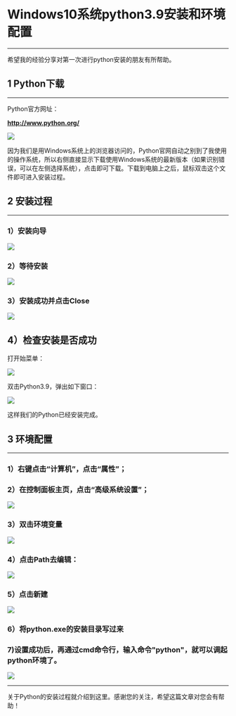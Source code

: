 # Windows10系统python3.9安装和环境配置

---

希望我的经验分享对第一次进行python安装的朋友有所帮助。

## 1 Python下载

---

Python官方网址：

**http://www.python.org/**

![](https://imgkr2.cn-bj.ufileos.com/b4bded4f-1a55-4228-aede-daa71349f4a3.png?UCloudPublicKey=TOKEN_8d8b72be-579a-4e83-bfd0-5f6ce1546f13&Signature=gqfF7C4mYbZWeXBc6fKoXq5t4rA%253D&Expires=1603466894)

因为我们是用Windows系统上的浏览器访问的，Python官网自动之别到了我使用的操作系统，所以右侧直接显示下载使用Windows系统的最新版本（如果识别错误，可以在左侧选择系统），点击即可下载。下载到电脑上之后，鼠标双击这个文件即可进入安装过程。

## 2 安装过程
---

### 1）安装向导

![](https://github.com/zw9710/Machine-Learning/blob/master/python%E5%AE%89%E8%A3%85%E7%8E%AF%E5%A2%83%E9%85%8D%E7%BD%AE/1%EF%BC%89%E5%AE%89%E8%A3%85%E5%90%91%E5%AF%BC.png)

### 2）等待安装

![](https://github.com/zw9710/Machine-Learning/blob/master/python%E5%AE%89%E8%A3%85%E7%8E%AF%E5%A2%83%E9%85%8D%E7%BD%AE/%E7%AD%89%E5%BE%85%E5%AE%89%E8%A3%85.png)

### 3）安装成功并点击Close

![](https://github.com/zw9710/Machine-Learning/blob/master/python%E5%AE%89%E8%A3%85%E7%8E%AF%E5%A2%83%E9%85%8D%E7%BD%AE/3%EF%BC%89%E5%AE%89%E8%A3%85%E6%88%90%E5%8A%9F.png)

## 4）检查安装是否成功

打开始菜单：

![](https://github.com/zw9710/Machine-Learning/blob/master/python%E5%AE%89%E8%A3%85%E7%8E%AF%E5%A2%83%E9%85%8D%E7%BD%AE/4%EF%BC%89%E6%A3%80%E6%9F%A5%E5%AE%89%E8%A3%85%E6%98%AF%E5%90%A6%E6%88%90%E5%8A%9F.png)

双击Python3.9，弹出如下窗口：

![](https://github.com/zw9710/Machine-Learning/blob/master/python%E5%AE%89%E8%A3%85%E7%8E%AF%E5%A2%83%E9%85%8D%E7%BD%AE/4%EF%BC%89%E5%8F%8C%E5%87%BBpython.png)

这样我们的Python已经安装完成。

## 3 环境配置
---

### 1）右键点击“计算机”，点击“属性”；

### 2）在控制面板主页，点击“高级系统设置”；

![](https://github.com/zw9710/Machine-Learning/raw/master/python%E5%AE%89%E8%A3%85%E7%8E%AF%E5%A2%83%E9%85%8D%E7%BD%AE/3%E7%8E%AF%E5%A2%83%E9%85%8D%E7%BD%AE.png)

### 3）双击环境变量

![](https://github.com/zw9710/Machine-Learning/blob/master/python%E5%AE%89%E8%A3%85%E7%8E%AF%E5%A2%83%E9%85%8D%E7%BD%AE/3%EF%BC%89%E5%8F%8C%E5%87%BB%E7%8E%AF%E5%A2%83%E5%8F%98%E9%87%8F.png)

### 4）点击Path去编辑：

![](https://github.com/zw9710/Machine-Learning/blob/master/python%E5%AE%89%E8%A3%85%E7%8E%AF%E5%A2%83%E9%85%8D%E7%BD%AE/4%EF%BC%89%E7%82%B9%E5%87%BBpath%E5%8E%BB%E7%BC%96%E8%BE%91.png)

### 5）点击新建

![](https://github.com/zw9710/Machine-Learning/blob/master/python%E5%AE%89%E8%A3%85%E7%8E%AF%E5%A2%83%E9%85%8D%E7%BD%AE/5%EF%BC%89%E7%82%B9%E5%87%BB%E6%96%B0%E5%BB%BA%E7%8E%AF%E5%A2%83%E5%8F%98%E9%87%8F.png)

### 6）将python.exe的安装目录写过来

### 7)设置成功后，再通过cmd命令行，输入命令"python"，就可以调起python环境了。

![](https://github.com/zw9710/Machine-Learning/blob/master/python%E5%AE%89%E8%A3%85%E7%8E%AF%E5%A2%83%E9%85%8D%E7%BD%AE/7%EF%BC%89.png)



---
关于Python的安装过程就介绍到这里。感谢您的关注，希望这篇文章对您会有帮助！

